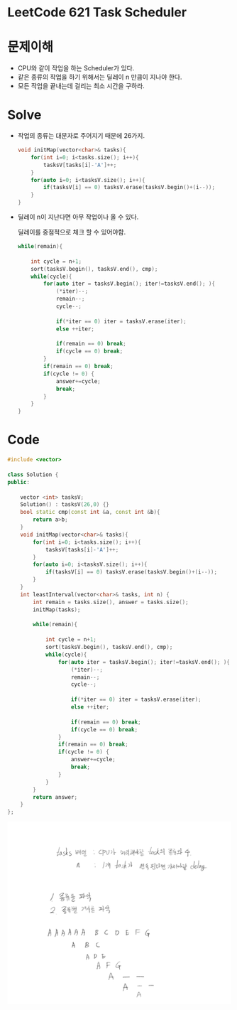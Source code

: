 # LeetCode 621 Task Scheduler

# 문제이해

- CPU와 같이 작업을 하는 Scheduler가 있다.
- 같은 종류의 작업을 하기 위해서는 딜레이 n 만큼이 지나야 한다.
- 모든 작업을 끝내는데 걸리는 최소 시간을 구하라.

# Solve

- 작업의 종류는 대문자로 주어지기 때문에 26가지.

    ```cpp
    void initMap(vector<char>& tasks){
        for(int i=0; i<tasks.size(); i++){ 
            tasksV[tasks[i]-'A']++;
        }
        for(auto i=0; i<tasksV.size(); i++){
            if(tasksV[i] == 0) tasksV.erase(tasksV.begin()+(i--));
        }
    }
    ```

- 딜레이 n이 지난다면 아무 작업이나 올 수 있다.

    딜레이를 중점적으로 체크 할 수 있어야함.

    ```cpp
    while(remain){

        int cycle = n+1;
        sort(tasksV.begin(), tasksV.end(), cmp);
        while(cycle){
            for(auto iter = tasksV.begin(); iter!=tasksV.end(); ){
                (*iter)--;
                remain--;
                cycle--;
                
                if(*iter == 0) iter = tasksV.erase(iter);
                else ++iter;
                
                if(remain == 0) break;
                if(cycle == 0) break;
            }   
            if(remain == 0) break;
            if(cycle != 0) {
                answer+=cycle;
                break;
            }
        }
    }
    ```

# Code

```cpp
#include <vector>

class Solution {
public:
    
    vector <int> tasksV;
    Solution() : tasksV(26,0) {}
    bool static cmp(const int &a, const int &b){
        return a>b;
    }
    void initMap(vector<char>& tasks){
        for(int i=0; i<tasks.size(); i++){ 
            tasksV[tasks[i]-'A']++;
        }
        for(auto i=0; i<tasksV.size(); i++){
            if(tasksV[i] == 0) tasksV.erase(tasksV.begin()+(i--));
        }
    }
    int leastInterval(vector<char>& tasks, int n) {
        int remain = tasks.size(), answer = tasks.size();
        initMap(tasks);
        
        while(remain){

            int cycle = n+1;
            sort(tasksV.begin(), tasksV.end(), cmp);
            while(cycle){
                for(auto iter = tasksV.begin(); iter!=tasksV.end(); ){
                    (*iter)--;
                    remain--;
                    cycle--;
                    
                    if(*iter == 0) iter = tasksV.erase(iter);
                    else ++iter;
                    
                    if(remain == 0) break;
                    if(cycle == 0) break;
                }   
                if(remain == 0) break;
                if(cycle != 0) {
                    answer+=cycle;
                    break;
                }
            }
        }
        return answer;
    }
};
```

![LeetCode%20621%20Task%20Scheduler%200c1f602186874d6ea4f6d5448e25d219/Untitled.png](LeetCode%20621%20Task%20Scheduler%200c1f602186874d6ea4f6d5448e25d219/Untitled.png)